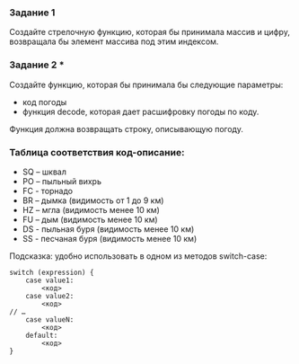### Задание 1
Создайте стрелочную функцию, которая бы принимала массив и цифру, возвращала бы элемент массива под этим индексом.

### Задание 2 *
Создайте функцию, которая бы принимала бы следующие параметры:
- код погоды
- функция decode, которая дает расшифровку погоды по коду.

Функция должна возвращать строку, описывающую погоду.
### Таблица соответствия код-описание:
- SQ – шквал
- PO – пыльный вихрь
- FC - торнадо
- BR – дымка (видимость от 1 до 9 км)
- HZ – мгла (видимость менее 10 км)
- FU – дым (видимость менее 10 км)
- DS - пыльная буря (видимость менее 10 км)
- SS - песчаная буря (видимость менее 10 км)

Подсказка: удобно использовать в одном из методов switch-case:
```
switch (expression) {
    case value1:
        <код>
    case value2:
        <код>
// …
    case valueN:
        <код>
    default:
        <код>
}
```